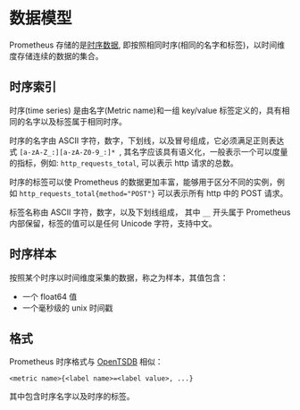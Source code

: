 # 数据模型

Prometheus 存储的是[时序数据](https://en.wikipedia.org/wiki/Time_series), 即按照相同时序(相同的名字和标签)，以时间维度存储连续的数据的集合。

## 时序索引

时序(time series) 是由名字(Metric name)和一组 key/value 标签定义的，具有相同的名字以及标签属于相同时序。

时序的名字由 ASCII 字符，数字，下划线，以及冒号组成，它必须满足正则表达式 `[a-zA-Z_:][a-zA-Z0-9_:]* `, 其名字应该具有语义化，一般表示一个可以度量的指标，例如: `http_requests_total`, 可以表示 http 请求的总数。

时序的标签可以使 Prometheus 的数据更加丰富，能够用于区分不同的实例，例如 `http_requests_total{method="POST"}` 可以表示所有 http 中的 POST 请求。

标签名称由 ASCII 字符，数字，以及下划线组成， 其中 `__` 开头属于 Prometheus 内部保留，标签的值可以是任何 Unicode 字符，支持中文。

## 时序样本

按照某个时序以时间维度采集的数据，称之为样本，其值包含：

* 一个 float64 值
* 一个毫秒级的 unix 时间戳

## 格式

Prometheus 时序格式与 [OpenTSDB](http://opentsdb.net/) 相似：

```
<metric name>{<label name>=<label value>, ...}
```

其中包含时序名字以及时序的标签。
